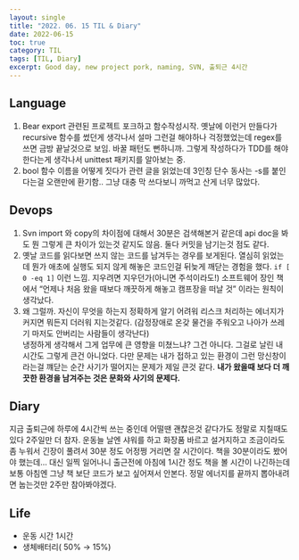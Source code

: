 ```yaml
---
layout: single
title: "2022. 06. 15 TIL & Diary"
date: 2022-06-15
toc: true
category: TIL
tags: [TIL, Diary]
excerpt: Good day, new project pork, naming, SVN, 출퇴근 4시간
---
```

## Language  
1. Bear export 관련된 프로젝트 포크하고 함수작성시작. 옛날에 이런거 만들다가 recursive 함수를 썼던게 생각나서 설마 그런걸 해야하나 걱정했었는데 regex를 쓰면 금방 끝날것으로 보임. 바꿀 패턴도 뻔하니까. 그렇게 작성하다가 TDD를 해야한다는게 생각나서 unittest 패키지를 알아보는 중.
2. bool 함수 이름을 어떻게 짓다가 관련 글을 읽었는데 3인칭 단수 동사는 -s를 붙인다는걸 오랜만에 환기함.. 그냥 대충 막 쓰다보니 까먹고 산게 너무 많았다.
## Devops  
1. Svn import 와 copy의 차이점에 대해서 30분은 검색해본거 같은데 api doc을 봐도 뭔 그렇게 큰 차이가 있는것 같지도 않음. 둘다 커밋을 남기는것 점도 같다.
2. 옛날 코드를 읽다보면 쓰지 않는 코드를 남겨두는 경우를 보게된다. 열심히 읽었는데 뭔가 애초에 실행도 되지 않게 해놓은 코드인걸 뒤늦게 깨닫는 경험을 했다. `if [ 0 -eq 1]` 이런 느낌. 지우려면 지우던가(아니면 주석이라도!) 소프트웨어 장인 책에서 “언제나 처음 왔을 때보다 깨끗하게 해놓고 캠프장을 떠날 것” 이라는 원칙이 생각났다.
3. 왜 그럴까. 자신이 무엇을 하는지 정확하게 알기 어려워 리스크 처리하는 에너지가 커지면 뭐든지 더러워 지는것같다. (감정장애로 온갖 물건을 주워오고 나아가 쓰레기 마저도 안버리는 사람들이 생각난다)  
 냉정하게 생각해서 그게 업무에 큰 영향을 미쳤느냐? 그건 아니다. 그걸로 날린 내 시간도 그렇게 큰건 아니었다. 다만 문제는 내가 접하고 있는 환경이 그런 망신창이라는걸 꺠닫는 순간 사기가 떨어지는 문제가 제일 큰것 같다. **내가 왔을때 보다 더 깨끗한 환경을 남겨주는 것은 문화와 사기의 문제다.**  

## Diary  
지금 출퇴근에 하루에 4시간씩 쓰는 중인데 어떨땐 괜찮은것 같다가도 정말로 지칠때도 있다 2주일만 더 참자. 운동늘 날엔 샤워를 하고 화장품 바르고 설거지하고 조금이라도 좀 누워서 긴장이 풀려서 30분 정도 어정쩡 거리면 잘 시간이다. 책을 30분이라도 봤어야 했는데… 대신 일찍 일어나니 출근전에 아침에 1시간 정도 책을 볼 시간이 나긴하는데 보통 아침엔 그냥 책 보단 코드가 보고 싶어져서 안본다. 정말 에너지를 끝까지 뽑아내려면 눕는것만 2주만 참아봐야겠다.

## Life  
- 운동 시간 1시간
- 생체배터리( 50% → 15%)
  